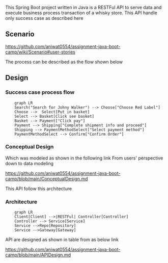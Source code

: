 This Spring Boot project written in Java is a RESTFul API to serve data and execute business process transaction of a whisky store.
This API handle only success case as described here

## Scenario
https://github.com/aniwat0554/assignment-java-boot-camp/wiki/Scenario#user-stories

The process can be described as the flow shown below

## Design
### Success case process flow
```mermaid
    graph LR
    Search("Search for Johny Walker") --> Choose["Choose Red Label"]
    Choose -->  Select[Put in basket]
    Select --> Basket[Click see basket] 
    Basket --> Payment["Click pay"]
    Payment --> Shipping["Complete shipment info and proceed"]
    Shipping --> PaymentMethodSelect["Select payment method"]
    PaymentMethodSelect --> Confirm["Confirm Order"]
```

### Conceptual Design
Which was modeled as shown in the following link
From users' perspective down to data modeling

https://github.com/aniwat0554/assignment-java-boot-camp/blob/main/ConceptualDesign.md

This API follow this architecture

### Architecture
```mermaid
    graph LR
    Client[Client] -->|RESTFul| Controller[Controller]
    Controller --> Service[Service]
    Service -->Repo[Repository]
    Service -->Gateway[Gateway]
```

API are designed as shown in table from as below link

https://github.com/aniwat0554/assignment-java-boot-camp/blob/main/APIDesign.md
